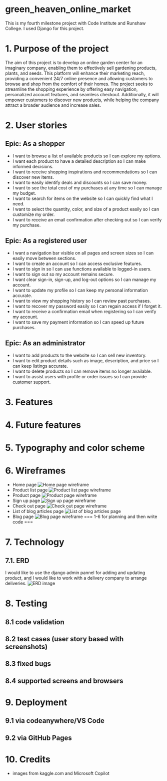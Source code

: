 # green_heaven_online_market
This is my fourth milestone project with Code Institute and Runshaw College. I used Django for this project.
# 1. Purpose of the project
The aim of this project is to develop an online garden center for an imaginary company, enabling them to effectively sell gardening products, plants, and seeds. This platform will enhance their marketing reach, providing a convenient 24/7 online presence and allowing customers to browse and shop from the comfort of their homes. The project seeks to streamline the shopping experience by offering easy navigation, personalized account features, and seamless checkout. Additionally, it will empower customers to discover new products, while helping the company attract a broader audience and increase sales.
# 2. User stories
## Epic: As a shopper
- I want to browse a list of available products so I can explore my options.
- I want each product to have a detailed description so I can make informed decisions.
- I want to receive shopping inspirations and recommendations so I can discover new items.
- I want to easily identify deals and discounts so I can save money.
- I want to see the total cost of my purchases at any time so I can manage my budget.
- I want to search for items on the website so I can quickly find what I need.
- I want to select the quantity, color, and size of a product easily so I can customize my order.
- I want to receive an email confirmation after checking out so I can verify my purchase.
## Epic: As a registered user
- I want a navigation bar visible on all pages and screen sizes so I can easily move between sections.
- I want to create an account so I can access exclusive features.
- I want to sign in so I can use functions available to logged-in users.
- I want to sign out so my account remains secure.
- I want clear sign-in, sign-up, and log-out options so I can manage my account.
- I want to update my profile so I can keep my personal information accurate.
- I want to view my shopping history so I can review past purchases.
- I want to recover my password easily so I can regain access if I forget it.
- I want to receive a confirmation email when registering so I can verify my account.
- I want to save my payment information so I can speed up future purchases.
## Epic: As an administrator
- I want to add products to the website so I can sell new inventory.
- I want to edit product details such as image, description, and price so I can keep listings accurate.
- I want to delete products so I can remove items no longer available.
- I want to assist users with profile or order issues so I can provide customer support.
# 3. Features
# 4. Future features
# 5. Typography and color scheme
# 6. Wireframes
- Home page
![Home page wireframe](media/readme/Home%20page.png)
- Product list page
![Product list page wireframe](media/readme/Product%20list.png)
- Product page
![Product page wireframe](media/readme/Product%20page.png)
- Sign up page
![Sign up page wireframe](media/readme/Sign%20up%20page.png)
- Check out page
![Check out page wireframe](media/readme/Check%20out%20page.png)
- List of blog articles page
![List of blog articles page](media/readme/Blog%20articles%20list%20page.png)
- Blog page
![Blog page wireframe](media/readme/Blog%20page.png)
=== 1-6 for planning and then write code ===
# 7. Technology
## 7.1. ERD
I would like to use the django admin pannel for adding and updating product, and I would like to work with a delivery company to arrange deliveries.
![ERD image](media/readme/Database%20ER%20diagram%20(crow's%20foot).png)
# 8. Testing
   ## 8.1 code validation
   ## 8.2 test cases (user story based with screenshots)
   ## 8.3 fixed bugs
   ## 8.4 supported screens and browsers
# 9. Deployment
   ## 9.1 via codeanywhere/VS Code
   ## 9.2 via GitHub Pages
# 10. Credits
- images from kaggle.com and Microsoft Copilot